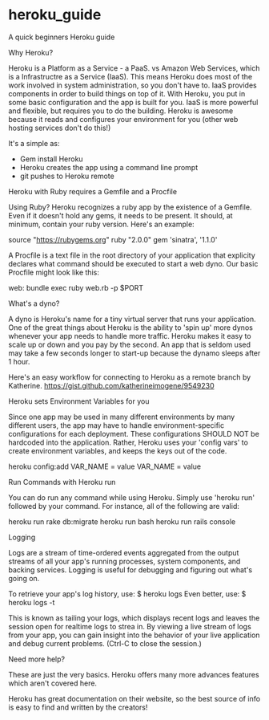 heroku_guide
============

A quick beginners Heroku guide

Why Heroku?

Heroku is a Platform as a Service - a PaaS. vs Amazon Web Services, which is a Infrastructre as a Service (IaaS). This means Heroku does most of the work involved in system administration, so you don't have to. IaaS provides components in order to build things on top of it. With Heroku, you put in some basic configuration and the app is built for you. IaaS is more powerful and flexible, but requires you to do the building. Heroku is awesome because it reads and configures your environment for you (other web hosting services don't do this!)

It's a simple as:
- Gem install Heroku
- Heroku creates the app using a command line prompt
- git pushes to Heroku remote


Heroku with Ruby requires a Gemfile and a Procfile

Using Ruby? Heroku recognizes a ruby app by the existence of a Gemfile. Even if it doesn't hold any gems, it needs to be present. It should, at minimum, contain your ruby version. Here's an example:

source "https://rubygems.org"
ruby "2.0.0"
gem 'sinatra', '1.1.0'

A Procfile is a text file in the root directory of your application that explicity declares what command should be executed to start a web dyno. Our basic Procfile might look like this:

web: bundle exec ruby web.rb -p $PORT


What's a dyno?

A dyno is Heroku's name for a tiny virtual server that runs your application. One of the great things about Heroku is the ability to 'spin up' more dynos whenever your app needs to handle more traffic. Heroku makes it easy to scale up or down and you pay by the second. An app that is seldom used may take a few seconds longer to start-up because the dynamo sleeps after 1 hour.


Here's an easy workflow for connecting to Heroku as a remote branch by Katherine.
https://gist.github.com/katherineimogene/9549230


Heroku sets Environment Variables for you

Since one app may be used in many different environments by many different users, the app may have to handle environment-specific configurations for each deployment. These configurations SHOULD NOT be hardcoded into the application. Rather, Heroku uses your 'config vars' to create environment variables, and keeps the keys out of the code.

heroku config:add VAR_NAME = value VAR_NAME = value


Run Commands with Heroku run

You can do run any command while using Heroku. Simply use 'heroku run' followed by your command. For instance, all of the following are valid:

heroku run rake db:migrate
heroku run bash
heroku run rails console


Logging

Logs are a stream of time-ordered events aggregated from the output streams of all your app's running processes, system components, and backing services. Logging is useful for debugging and figuring out what's going on.

To retrieve your app's log history, use:
$ heroku logs
Even better, use:
$ heroku logs -t

This is known as tailing your logs, which displays recent logs and leaves the session open for realtime logs to strea in. By viewing a live stream of logs from your app, you can gain insight into the behavior of your live application and debug current problems.
(Ctrl-C to close the session.)


Need more help?

These are just the very basics. Heroku offers many more advances features which aren't covered here.

Heroku has great documentation on their website, so the best source of info is easy to find and written by the creators!
